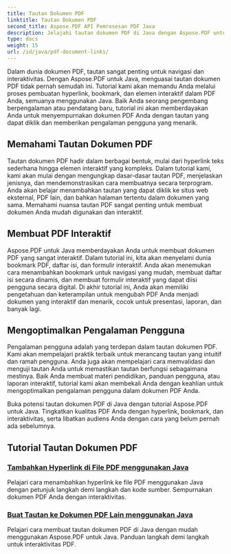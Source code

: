 ```yaml
---
title: Tautan Dokumen PDF
linktitle: Tautan Dokumen PDF
second_title: Aspose.PDF API Pemrosesan PDF Java
description: Jelajahi tautan dokumen PDF di Java dengan Aspose.PDF untuk tutorial Java. Buat hyperlink, bookmark, dan PDF interaktif dengan mudah.
type: docs
weight: 15
url: /id/java/pdf-document-links/
---
```


Dalam dunia dokumen PDF, tautan sangat penting untuk navigasi dan interaktivitas. Dengan Aspose.PDF untuk Java, menguasai tautan dokumen PDF tidak pernah semudah ini. Tutorial kami akan memandu Anda melalui proses pembuatan hyperlink, bookmark, dan elemen interaktif dalam PDF Anda, semuanya menggunakan Java. Baik Anda seorang pengembang berpengalaman atau pendatang baru, tutorial ini akan memberdayakan Anda untuk menyempurnakan dokumen PDF Anda dengan tautan yang dapat diklik dan memberikan pengalaman pengguna yang menarik.

## Memahami Tautan Dokumen PDF

Tautan dokumen PDF hadir dalam berbagai bentuk, mulai dari hyperlink teks sederhana hingga elemen interaktif yang kompleks. Dalam tutorial kami, kami akan mulai dengan mengungkap dasar-dasar tautan PDF, menjelaskan jenisnya, dan mendemonstrasikan cara membuatnya secara terprogram. Anda akan belajar menambahkan tautan yang dapat diklik ke situs web eksternal, PDF lain, dan bahkan halaman tertentu dalam dokumen yang sama. Memahami nuansa tautan PDF sangat penting untuk membuat dokumen Anda mudah digunakan dan interaktif.

## Membuat PDF Interaktif

Aspose.PDF untuk Java memberdayakan Anda untuk membuat dokumen PDF yang sangat interaktif. Dalam tutorial ini, kita akan menyelami dunia bookmark PDF, daftar isi, dan formulir interaktif. Anda akan menemukan cara menambahkan bookmark untuk navigasi yang mudah, membuat daftar isi secara dinamis, dan membuat formulir interaktif yang dapat diisi pengguna secara digital. Di akhir tutorial ini, Anda akan memiliki pengetahuan dan keterampilan untuk mengubah PDF Anda menjadi dokumen yang interaktif dan menarik, cocok untuk presentasi, laporan, dan banyak lagi.

## Mengoptimalkan Pengalaman Pengguna

Pengalaman pengguna adalah yang terdepan dalam tautan dokumen PDF. Kami akan mempelajari praktik terbaik untuk merancang tautan yang intuitif dan ramah pengguna. Anda juga akan mempelajari cara memvalidasi dan menguji tautan Anda untuk memastikan tautan berfungsi sebagaimana mestinya. Baik Anda membuat materi pendidikan, panduan pengguna, atau laporan interaktif, tutorial kami akan membekali Anda dengan keahlian untuk mengoptimalkan pengalaman pengguna dalam dokumen PDF Anda.

Buka potensi tautan dokumen PDF di Java dengan tutorial Aspose.PDF untuk Java. Tingkatkan kualitas PDF Anda dengan hyperlink, bookmark, dan interaktivitas, serta libatkan audiens Anda dengan cara yang belum pernah ada sebelumnya.

## Tutorial Tautan Dokumen PDF
### [Tambahkan Hyperlink di File PDF menggunakan Java](./add-hyperlink-in-pdf-file-using-java/)
Pelajari cara menambahkan hyperlink ke file PDF menggunakan Java dengan petunjuk langkah demi langkah dan kode sumber. Sempurnakan dokumen PDF Anda dengan interaktivitas.
### [Buat Tautan ke Dokumen PDF Lain menggunakan Java](./create-a-link-to-another-pdf-document-using-java/)
Pelajari cara membuat tautan dokumen PDF di Java dengan mudah menggunakan Aspose.PDF untuk Java. Panduan langkah demi langkah untuk interaktivitas PDF.